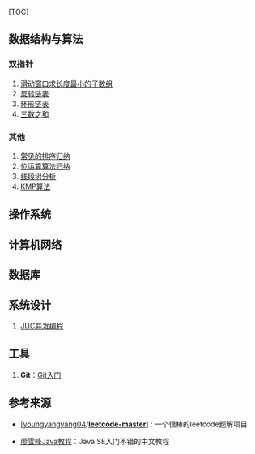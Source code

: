 [TOC]

## 数据结构与算法

### 双指针

1. [滑动窗口求长度最小的子数组](./notes/problems/滑动窗口求长度最小的子数组.md)
2. [反转链表](./notes/problems/反转链表.md)
3. [环形链表](./notes/problems/环形链表.md)
4. [三数之和](./notes/problems/三数之和.md)





### 其他

1. [常见的排序归纳](./notes/排序算法.md)
2. [位运算算法归纳](./notes/位运算算法.md)
3. [线段树分析](./notes/线段树.md)
4. [KMP算法](./notes/KMP算法.md)





## 操作系统





## 计算机网络



## 数据库



## 系统设计

1. [JUC并发编程](./notes/JUC并发编程.md)



## 工具

1. **Git**：[Git入门](./notes/Git入门.md)





## 参考来源

- [[youngyangyang04](https://github.com/youngyangyang04)/**[leetcode-master](https://github.com/youngyangyang04/leetcode-master)**] : 一个很棒的leetcode题解项目

- [廖雪峰Java教程](https://www.liaoxuefeng.com/wiki/1252599548343744)：Java SE入门不错的中文教程